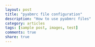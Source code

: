 ```yaml
---
layout: post
title: "pyabmrc file configuration"
description: "How to use pyabmrc files"
category: articles
tags: [sample post, images, test]
comments: true
share: true
---
```


